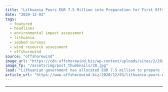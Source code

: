 ```yaml
---
title: "Lithuania Pours EUR 7.5 Million into Preparation for First Offshore Wind Tender"
date: "2020-12-03"
tags: 
  - featured
  - headlines
  - environmental impact assessment
  - lithuania
  - seabed surveys
  - wind resource assessment
  - offshorewind
source: "offshorewind"
image_url: "https://cdn.offshorewind.biz/wp-content/uploads/sites/2/2020/12/03092002/illustration_source-Lithuanian-government.jpg"
image_fp: "/assets/img/post_thumbnails/28.jpg"
lead: "Lithuanian government has allocated EUR 7.5 million to prepare for its first offshore wind"
article_url: "https://www.offshorewind.biz/2020/12/03/lithuania-pours-eur-7-5-million-into-preparation-for-first-offshore-wind-tender/"
---
```


---
